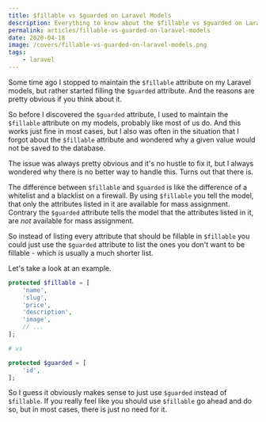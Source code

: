 ```yaml
---
title: $fillable vs $guarded on Laravel Models
description: Everything to know about the $fillable vs $guarded on Laravel Models discussion.
permalink: articles/fillable-vs-guarded-on-laravel-models
date: 2020-04-18
image: /covers/fillable-vs-guarded-on-laravel-models.png
tags:
    - laravel 
---
```


Some time ago I stopped to maintain the `$fillable` attribute on my Laravel models, but rather started filling the `$guarded` attribute. And the reasons are pretty obvious if you think about it.

<!-- more -->

So before I discovered the `$guarded` attribute, I used to maintain the `$fillable` attribute on my models, probably like most of us do. And this works just fine in most cases, but I also was often in the situation that I forgot about the `$fillable` attribute and wondered why a given value would not be saved to the database.

The issue was always pretty obvious and it's no hustle to fix it, but I always wondered why there is no better way to handle this. Turns out that there is. 

The difference between `$fillable` and `$guarded` is like the difference of a whitelist and a blacklist on a firewall. By using `$fillable` you tell the model, that only the attributes listed in it are available for mass assignment. Contrary the `$guarded` attribute tells the model that the attributes listed in it, are _not_ available for mass assignment.

So instead of listing every attribute that should be fillable in `$fillable` you could just use the `$guarded` attribute to list the ones you don't want to be fillable - which is usually a much shorter list. 

Let's take a look at an example.

```php
protected $fillable = [
    'name',
    'slug',
    'price',
    'description',
    'image',
    // ...
];

# vs 

protected $guarded = [
    'id',
];
```

So I guess it obviously makes sense to just use `$guarded` instead of `$fillable`. If you really feel like you should use `$fillable` go ahead and do so, but in most cases, there is just no need for it.